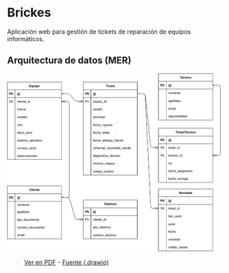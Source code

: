 # Brickes

Aplicación web para gestión de tickets de reparación de equipos informáticos.

## Arquitectura de datos (MER)

![MER Brickes](docs/mer/MER_Brickes.drawio.svg)

> [Ver en PDF](docs/mer/MER_Brickes.drawio.pdf) – [Fuente (.drawio)](docs/mer/MER_Brickes.drawio)